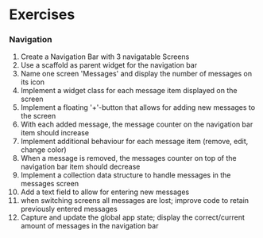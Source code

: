 # Exercises

### Navigation

1. Create a Navigation Bar with 3 navigatable Screens
2. Use a scaffold as parent widget for the navigation bar
3. Name one screen 'Messages' and display the number of messages on its icon
4. Implement a widget class for each message item displayed on the screen
5. Implement a floating '+'-button that allows for adding new messages to the screen
6. With each added message, the message counter on the navigation bar item should increase
7. Implement additional behaviour for each message item (remove, edit, change color)
8. When a message is removed, the messages counter on top of the navigation bar item should decrease
9. Implement a collection data structure to handle messages in the messages screen
10. Add a text field to allow for entering new messages
11. when switching screens all messages are lost; improve code to retain previously entered messages
12. Capture and update the global app state; display the correct/current amount of messages in the navigation bar
